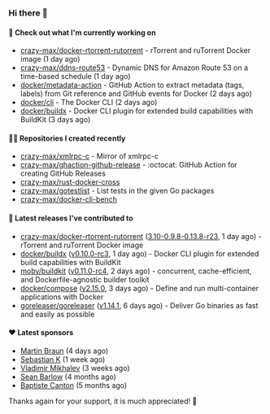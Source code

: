### Hi there 👋

#### 👷 Check out what I'm currently working on

- [crazy-max/docker-rtorrent-rutorrent](https://github.com/crazy-max/docker-rtorrent-rutorrent) - rTorrent and ruTorrent Docker image (1 day ago)
- [crazy-max/ddns-route53](https://github.com/crazy-max/ddns-route53) - Dynamic DNS for Amazon Route 53 on a time-based schedule (1 day ago)
- [docker/metadata-action](https://github.com/docker/metadata-action) - GitHub Action to extract metadata (tags, labels) from Git reference and GitHub events for Docker (2 days ago)
- [docker/cli](https://github.com/docker/cli) - The Docker CLI (2 days ago)
- [docker/buildx](https://github.com/docker/buildx) - Docker CLI plugin for extended build capabilities with BuildKit (3 days ago)

#### 👨‍💻 Repositories I created recently

- [crazy-max/xmlrpc-c](https://github.com/crazy-max/xmlrpc-c) - Mirror of xmlrpc-c
- [crazy-max/ghaction-github-release](https://github.com/crazy-max/ghaction-github-release) - :octocat: GitHub Action for creating GitHub Releases
- [crazy-max/rust-docker-cross](https://github.com/crazy-max/rust-docker-cross)
- [crazy-max/gotestlist](https://github.com/crazy-max/gotestlist) - List tests in the given Go packages
- [crazy-max/docker-cli-bench](https://github.com/crazy-max/docker-cli-bench)

#### 🚀 Latest releases I've contributed to

- [crazy-max/docker-rtorrent-rutorrent](https://github.com/crazy-max/docker-rtorrent-rutorrent) ([3.10-0.9.8-0.13.8-r23](https://github.com/crazy-max/docker-rtorrent-rutorrent/releases/tag/3.10-0.9.8-0.13.8-r23), 1 day ago) - rTorrent and ruTorrent Docker image
- [docker/buildx](https://github.com/docker/buildx) ([v0.10.0-rc3](https://github.com/docker/buildx/releases/tag/v0.10.0-rc3), 1 day ago) - Docker CLI plugin for extended build capabilities with BuildKit
- [moby/buildkit](https://github.com/moby/buildkit) ([v0.11.0-rc4](https://github.com/moby/buildkit/releases/tag/v0.11.0-rc4), 2 days ago) - concurrent, cache-efficient, and Dockerfile-agnostic builder toolkit
- [docker/compose](https://github.com/docker/compose) ([v2.15.0](https://github.com/docker/compose/releases/tag/v2.15.0), 3 days ago) - Define and run multi-container applications with Docker
- [goreleaser/goreleaser](https://github.com/goreleaser/goreleaser) ([v1.14.1](https://github.com/goreleaser/goreleaser/releases/tag/v1.14.1), 6 days ago) - Deliver Go binaries as fast and easily as possible

#### ❤️ Latest sponsors
- [Martin Braun](https://github.com/s4ke) (4 days ago)
- [Sebastian K](https://github.com/skrollme) (1 week ago)
- [Vladimir Mikhalev](https://github.com/heyValdemar) (3 weeks ago)
- [Sean Barlow](https://github.com/woolrab6) (4 months ago)
- [Baptiste Canton](https://github.com/batmac) (5 months ago)

Thanks again for your support, it is much appreciated! 🙏
